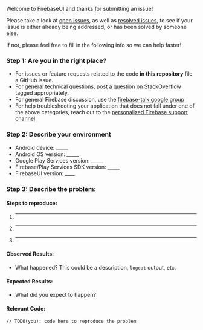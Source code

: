 Welcome to FirebaseUI and thanks for submitting an issue!

Please take a look at [open issues](https://github.com/firebase/FirebaseUI-Android/issues?q=is%3Aopen+is%3Aissue), as well as [resolved issues](https://github.com/firebase/FirebaseUI-Android/issues?q=is%3Aissue+is%3Aclosed), to see if your issue is either already being addressed, or has been solved by someone else.

If not, please feel free to fill in the following info so we can help faster!

### Step 1: Are you in the right place?

  * For issues or feature requests related to the code **in this repository** file a GitHub issue.
  * For general technical questions, post a question on [StackOverflow](http://stackoverflow.com/) tagged appropriately.
  * For general Firebase discussion, use the [firebase-talk google group](https://groups.google.com/forum/#!forum/firebase-talk)
  * For help troubleshooting your application that does not fall under one of the above categories, reach out to the [personalized Firebase support channel](https://firebase.google.com/support/contact/troubleshooting/)

### Step 2: Describe your environment

  * Android device: _____
  * Android OS version: _____
  * Google Play Services version: _____
  * Firebase/Play Services SDK version: _____
  * FirebaseUI version: ____
  
### Step 3: Describe the problem:

#### Steps to reproduce:

  1. _____
  2. _____
  3. _____
  
#### Observed Results:

  * What happened?  This could be a description, `logcat` output, etc.
  
#### Expected Results:

  * What did you expect to happen?
  
#### Relevant Code:

  ```
  // TODO(you): code here to reproduce the problem
  ```
